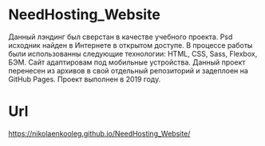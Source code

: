 # NeedHosting_Website

Данный лэндинг был сверстан в качестве учебного проекта. Psd исходник найден в Интернете в открытом доступе. В процессе работы были использованны следующие технологии: HTML, CSS, Sass, Flexbox, БЭМ. Сайт адаптировам под мобильные устройства. Данный проект перенесен из архивов в свой отдельный репозиторий и задеплоен на GitHub Pages.
Проект выполнен в 2019 году.

# Url
https://nikolaenkooleg.github.io/NeedHosting_Website/